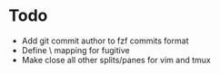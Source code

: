 # Todo

- Add git commit author to fzf commits format
- Define \\ mapping for fugitive
- Make close all other splits/panes for vim and tmux
